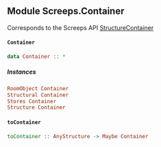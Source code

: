 ## Module Screeps.Container

Corresponds to the Screeps API [StructureContainer](http://support.screeps.com/hc/en-us/articles/208435885-StructureContainer)

#### `Container`

``` purescript
data Container :: *
```

##### Instances
``` purescript
RoomObject Container
Structural Container
Stores Container
Structure Container
```

#### `toContainer`

``` purescript
toContainer :: AnyStructure -> Maybe Container
```


